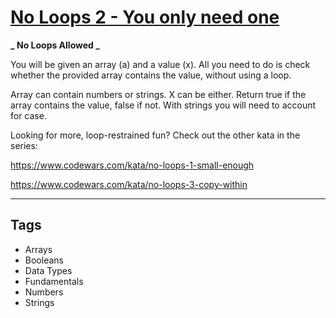 # [No Loops 2 - You only need one](https://www.codewars.com/kata/57cc40b2f8392dbf2a0003ce)

**_ No Loops Allowed _**

You will be given an array (a) and a value (x). All you need to do is check whether the provided array contains the value, without using a loop.

Array can contain numbers or strings. X can be either. Return true if the array contains the value, false if not. With strings you will need to account for case.

Looking for more, loop-restrained fun? Check out the other kata in the series:

<a> https://www.codewars.com/kata/no-loops-1-small-enough</a>

<a> https://www.codewars.com/kata/no-loops-3-copy-within</a>

---

## Tags

- Arrays
- Booleans
- Data Types
- Fundamentals
- Numbers
- Strings
